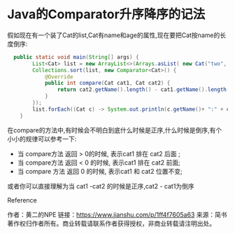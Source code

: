 # Java的Comparator升序降序的记法

假如现在有一个装了Cat的list,Cat有name和age的属性,现在要把Cat按name的长度倒序:

```java
  public static void main(String[] args) {
        List<Cat> list = new ArrayList<>(Arrays.asList( new Cat("two", 17), new Cat("three", 15), new Cat("four", 16)));
        Collections.sort(list, new Comparator<Cat>() {
            @Override
            public int compare(Cat cat1, Cat cat2) {
                return cat2.getName().length() - cat1.getName().length();
            }
        });
        list.forEach((Cat c) -> System.out.println(c.getName()+ ":" + c.getAge()));
    }
```

在compare的方法中,有时候会不明白到底什么时候是正序,什么时候是倒序,有个小小的规律可以参考一下:

* 当 compare方法 返回 > 0的时候, 表示cat1 排在 cat2 后面 ;
* 当 compare方法 返回 < 0 的时候, 表示cat1 排在 cat2 前面;
* 当 compare 方法 返回 0 的时候, 表示cat1 和 cat2 位置不变;

或者你可以直接理解为当 cat1 -cat2 的时候是正序,cat2 - cat1为倒序


Reference

作者：黄二的NPE
链接：https://www.jianshu.com/p/1ff4f7605a63
来源：简书
著作权归作者所有。商业转载请联系作者获得授权，非商业转载请注明出处。